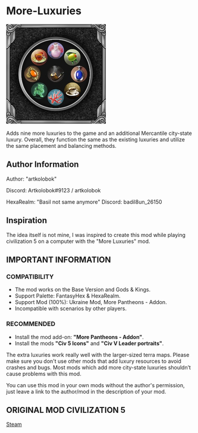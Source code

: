 # More-Luxuries

![](/preview.png)

Adds nine more luxuries to the game and an additional Mercantile city-state luxury. Overall, they function the same as the existing luxuries and utilize the same placement and balancing methods.

## Author Information
Author: "artkolobok"

Discord: Artkolobok#9123 / artkolobok

HexaRealm: "Basil not same anymore" Discord: badil8un_26150

## Inspiration
The idea itself is not mine, I was inspired to create this mod while playing civilization 5 on a computer with the "More Luxuries" mod.

## IMPORTANT INFORMATION
### COMPATIBILITY
- The mod works on the Base Version and Gods & Kings.
- Support Palette: FantasyHex & HexaRealm.
- Support Mod (100%): Ukraine Mod, More Pantheons - Addon.
- Incompatible with scenarios by other players.

### RECOMMENDED
- Install the mod add-on: **"More Pantheons - Addon"**.
- Install the mods **"Civ 5 Icons"** and **"Civ V Leader portraits"**.

The extra luxuries work really well with the larger-sized terra maps. Please make sure you don't use other mods that add luxury resources to avoid crashes and bugs. Most mods which add more city-state luxuries shouldn’t cause problems with this mod.

You can use this mod in your own mods without the author's permission, just leave a link to the author/mod in the description of your mod.

## ORIGINAL MOD CIVILIZATION 5
[Steam](https://steamcommunity.com/sharedfiles/filedetails/?l=english&id=167389120)
